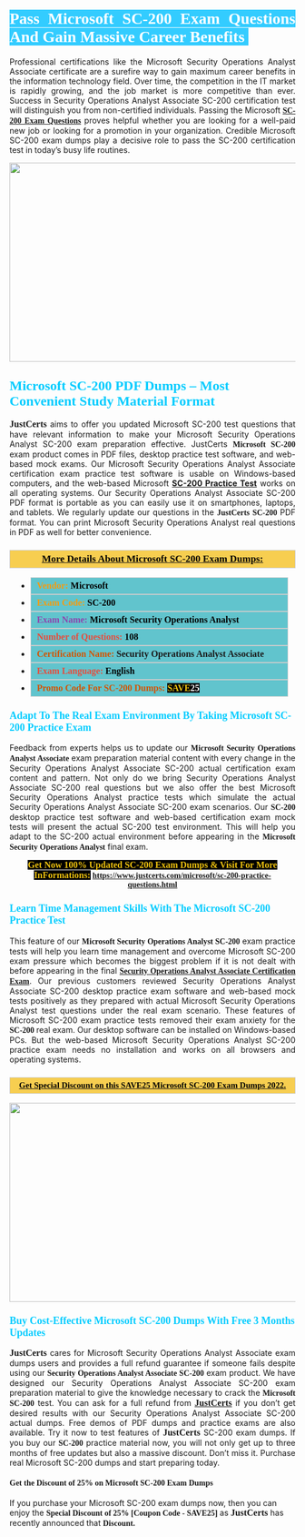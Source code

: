<h1 style="text-align: justify;"><span style="color:#ffffff;"><span style="font-family:Georgia,serif;"><strong><span style="background-color:#33ccff;">Pass Microsoft SC-200 Exam Questions And Gain Massive Career Benefits </span></strong></span></span></h1>

<p style="text-align: justify;">Professional certifications like the Microsoft Security Operations Analyst Associate certificate are a surefire way to gain maximum career benefits in the information technology field. Over time, the competition in the IT market is rapidly growing, and the job market is more competitive than ever. Success in Security Operations Analyst Associate SC-200 certification test will distinguish you from non-certified individuals. Passing the Microsoft <span style="font-family:Georgia,serif;"><a href="https://www.justcerts.com/microsoft/sc-200-practice-questions.html"><strong>SC-200 Exam Questions</strong></a></span> proves helpful whether you are looking for a well-paid new job or looking for a promotion in your organization. Credible Microsoft SC-200 exam dumps play a decisive role to pass the SC-200 certification test in today’s busy life routines.</p>

<p style="text-align: center;"><a href="https://www.justcerts.com/microsoft/sc-200-practice-questions.html"><img alt="" src="https://i.imgur.com/sRlK3Fm.jpg" style="width: 730px; height: 350px;" /></a></p>

<h2 style="margin-right:0in; margin-left:0in"><span style="color:#00ccff;"><span style="font-family:Georgia,serif;"><strong><span style="font-size:18pt">Microsoft SC-200 PDF Dumps – Most Convenient Study Material Format</span></strong></span></span></h2>

<p style="text-align: justify;"><span style="font-size:16px;"><span style="font-family:Georgia,serif;"><strong>JustCerts</strong></span></span> aims to offer you updated Microsoft SC-200 test questions that have relevant information to make your Microsoft Security Operations Analyst SC-200 exam preparation effective. JustCerts <span style="font-family:Georgia,serif;"><strong>Microsoft SC-200</strong></span> exam product comes in PDF files, desktop practice test software, and web-based mock exams. Our Microsoft Security Operations Analyst Associate certification exam practice test software is usable on Windows-based computers, and the web-based Microsoft <a href="https://www.justcerts.com/microsoft/sc-200-practice-questions.html"><strong>SC-200 Practice Test</strong></a> works on all operating systems. Our Security Operations Analyst Associate SC-200 PDF format is portable as you can easily use it on smartphones, laptops, and tablets. We regularly update our questions in the <span style="font-family:Georgia,serif;"><strong>JustCerts SC-200 </strong></span> PDF format. You can print Microsoft Security Operations Analyst real questions in PDF as well for better convenience.</p>

<h3 style="background: #f7ce50; border: 1px solid rgb(204, 204, 204); padding: 5px 10px; text-align: center;"><span style="font-family:Georgia,serif;"><u><u><span style="color:#000000;"><span style="font-size:11pt"><span style="line-height:normal"><b><span style="font-size:13.0pt"><span cambria="">More Details About Microsoft SC-200 Exam Dumps:</span></span></b></span></span></span></u></u></span></h3>

<ul>
	<li style="margin:0cm 10pt">
	<div style="background:#61c4cd; border: 1px solid rgb(204, 204, 204); padding: 5px 10px; text-align: justify;"><span style="font-family:Georgia,serif;"><span style="font-size:11pt"><span style="line-height:normal"><b><span style="font-size:12.0pt"><span new="" roman="" times=""><span style="color:#f39c12;">Vendor:</span> <span style="color:#000000;">Microsoft</span></span></span></b></span></span></span></div>
	</li>
	<li style="margin:0cm 10pt">
	<div style="background: #61c4cd; border: 1px solid rgb(204, 204, 204); padding: 5px 10px; text-align: justify;"><span style="font-family:Georgia,serif;"><span style="font-size:11pt"><span style="line-height:normal"><b><span style="font-size:12.0pt"><span new="" roman="" times=""><span style="color:#f39c12;">Exam Code:</span> <span style="color:#000000;">SC-200</span></span></span></b></span></span></span></div>
	</li>
	<li style="margin:0cm 10pt">
	<div style="background: #61c4cd; border: 1px solid rgb(204, 204, 204); padding: 5px 10px; text-align: justify;"><span style="font-family:Georgia,serif;"><span style="font-size:11pt"><span style="line-height:normal"><b><span style="font-size:12.0pt"><span new="" roman="" times=""><span style="color:#8e44ad;">Exam Name:</span> <span style="color:#000000;">Microsoft Security Operations Analyst</span></span></span></b></span></span></span></div>
	</li>
	<li style="margin:0cm 10pt">
	<div style="background: #61c4cd; border: 1px solid rgb(204, 204, 204); padding: 5px 10px;"><span style="font-family:Georgia,serif;"><span style="font-size:11pt"><span style="line-height:normal"><b><span style="font-size:12.0pt"><span new="" roman="" times=""><span style="color:#e74c3c;">Number of Questions:</span><span style="color:#000000;"><span style="color:#f1c40f;"> </span>108</span></span></span></b></span></span></span></div>
	</li>
	<li style="margin:0cm 10pt">
	<div style="background: #61c4cd; border: 1px solid rgb(204, 204, 204); padding: 5px 10px; text-align: justify;"><span style="font-family:Georgia,serif;"><span style="font-size:11pt"><span style="line-height:normal"><b><span style="font-size:12.0pt"><span new="" roman="" times=""><span style="color:#d35400;">Certification Name:</span> Security Operations Analyst Associate</span></span></b></span></span></span></div>
	</li>
	<li style="margin:0cm 10pt">
	<div style="background: #61c4cd; border: 1px solid rgb(204, 204, 204); padding: 5px 10px; text-align: justify;"><span style="font-family:Georgia,serif;"><span style="font-size:11pt"><span style="line-height:normal"><b><span style="font-size:12.0pt"><span new="" roman="" times=""><span style="color:#e74c3c;">Exam Language:</span> <span style="color:#000000;">English</span></span></span></b></span></span></span></div>
	</li>
	<li style="margin:0cm 10pt">
	<div style="background: #61c4cd; border: 1px solid rgb(204, 204, 204); padding: 5px 10px;"><span style="font-family:Georgia,serif;"><span style="font-size:11pt"><span style="line-height:normal"><b><span style="font-size:12.0pt"><span new="" roman="" times=""><span style="color:#d35400;">Promo Code For SC-200 Dumps:</span><span style="color:#f1c40f;"> <span style="background-color:#000000;">SAVE</span></span><span style="color:#ffffff;"><span style="background-color:#000000;">25</span></span></span></span></b></span></span></span></div>
	</li>
</ul>

<h3 style="margin-right:0in; margin-left:0in"><span style="color:#00ccff;"><span style="font-family:Georgia,serif;"><strong><span style="font-size:13.5pt">Adapt To The Real Exam Environment By Taking Microsoft SC-200 Practice Exam</span></strong></span></span></h3>

<p style="text-align: justify;">Feedback from experts helps us to update our <span style="font-family:Georgia,serif;"><strong>Microsoft Security Operations Analyst Associate</strong></span> exam preparation material content with every change in the Security Operations Analyst Associate SC-200 actual certification exam content and pattern. Not only do we bring Security Operations Analyst Associate SC-200 real questions but we also offer the best Microsoft Security Operations Analyst practice tests which simulate the actual Security Operations Analyst Associate SC-200 exam scenarios. Our <span style="font-family:Georgia,serif;"><strong> SC-200</strong></span> desktop practice test software and web-based certification exam mock tests will present the actual SC-200 test environment. This will help you adapt to the SC-200 actual environment before appearing in the <span style="font-family:Georgia,serif;"><strong>Microsoft Security Operations Analyst</strong></span> final exam.</p>

<p style="text-align: center;"><span style="font-family:Georgia,serif;"><strong><span style="font-size:16px;"><span style="color:#f1c40f;"><span style="background-color:#000000;">Get Now 100% Updated SC-200 Exam Dumps & Visit For More InFormations:</span></span></span> <a href="https://www.justcerts.com/microsoft/sc-200-practice-questions.html">https://www.justcerts.com/microsoft/sc-200-practice-questions.html</a></strong></span></p>

<h3 style="margin-right:0in; margin-left:0in"><span style="color:#00ccff;"><span style="font-family:Georgia,serif;"><strong><span style="font-size:13.5pt">Learn Time Management Skills With The Microsoft SC-200 Practice Test</span></strong></span></span></h3>

<p style="text-align: justify;">This feature of our <span style="font-family:Georgia,serif;"><strong>Microsoft Security Operations Analyst SC-200</strong></span> exam practice tests will help you learn time management and overcome Microsoft SC-200 exam pressure which becomes the biggest problem if it is not dealt with before appearing in the final <span style="font-family:Georgia,serif;"><a href="https://www.justcerts.com/microsoft/security-operations-analyst-associate-certification-exams.html"><strong>Security Operations Analyst Associate Certification Exam</strong></a></span>. Our previous customers reviewed Security Operations Analyst Associate SC-200 desktop practice exam software and web-based mock tests positively as they prepared with actual Microsoft Security Operations Analyst test questions under the real exam scenario. These features of Microsoft SC-200 exam practice tests removed their exam anxiety for the <span style="font-family:Georgia,serif;"><strong>SC-200 </strong></span> real exam. Our desktop software can be installed on Windows-based PCs. But the web-based Microsoft Security Operations Analyst SC-200 practice exam needs no installation and works on all browsers and operating systems.</p>

<h3 style="background: rgb(247, 206, 80); border: 1px solid rgb(204, 204, 204); padding: 5px 10px; text-align: center;"><span style="font-family:Georgia,serif;"><u><span style="color:#000000;"><span style="font-size:11pt;"><span style="line-height:normal;"><b><span cambria="">Get Special Discount on this SAVE25 Microsoft SC-200 Exam Dumps 2022.</span></b></span></span></span></u></span></h3>

<p style="text-align: center;"><a href="https://www.justcerts.com/microsoft/sc-200-practice-questions.html"><img alt="" src="https://i.imgur.com/c4rEU3j.jpg" style="width: 700px; height: 350px;" /></a></p>

<h3 style="margin-right:0in; margin-left:0in"><span style="color:#00ccff;"><span style="font-family:Georgia,serif;"><strong><span style="font-size:13.5pt">Buy Cost-Effective Microsoft SC-200 Dumps With Free 3 Months Updates</span></strong></span></span></h3>

<p style="text-align: justify;"><span style="font-size:16px;"><span style="font-family:Georgia,serif;"><strong>JustCerts</strong></span></span> cares for Microsoft Security Operations Analyst Associate exam dumps users and provides a full refund guarantee if someone fails despite using our <span style="font-family:Georgia,serif;"><strong>Security Operations Analyst Associate SC-200</strong></span> exam product. We have designed our Security Operations Analyst Associate SC-200 exam preparation material to give the knowledge necessary to crack the <span style="font-family:Georgia,serif;"><strong>Microsoft SC-200</strong></span> test. You can ask for a full refund from <a href="https://www.justcerts.com/"><span style="font-size:16px;"><span style="font-family:Georgia,serif;"><strong>JustCerts</strong></span></span></a> if you don’t get desired results with our Security Operations Analyst Associate SC-200 actual dumps. Free demos of PDF dumps and practice exams are also available. Try it now to test features of <span style="font-size:16px;"><span style="font-family:Georgia,serif;"><strong>JustCerts</strong></span></span> SC-200 exam dumps. If you buy our <span style="font-family:Georgia,serif;"><strong> SC-200</strong></span> practice material now, you will not only get up to three months of free updates but also a massive discount. Don’t miss it. Purchase real Microsoft SC-200 dumps and start preparing today.</p>

<h4><span style="font-family:Georgia,serif;"><strong>Get the Discount of 25% on Microsoft SC-200 Exam Dumps</strong></span></h4>

<p>If you purchase your Microsoft SC-200 exam dumps now, then you can enjoy the <span style="font-size:14px;"><span style="font-family:Georgia,serif;"><strong>Special Discount of 25% [Coupon Code - SAVE25]</strong></span></span> as <span style="font-size:16px;"><span style="font-family:Georgia,serif;"><strong>JustCerts</strong></span></span> has recently announced that <span style="font-size:14px;"><span style="font-family:Georgia,serif;"><strong>Discount.</strong></span></span></p>
